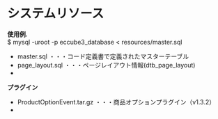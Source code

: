 # システムリソース

**使用例.**    
$ mysql -uroot -p eccube3_database < resources/master.sql

* master.sql ・・・コード定義書で定義されたマスターテーブル
* page_layout.sql ・・・ページレイアウト情報(dtb_page_layout)
*

**プラグイン**
* ProductOptionEvent.tar.gz ・・・商品オプションプラグイン（v1.3.2）
*
